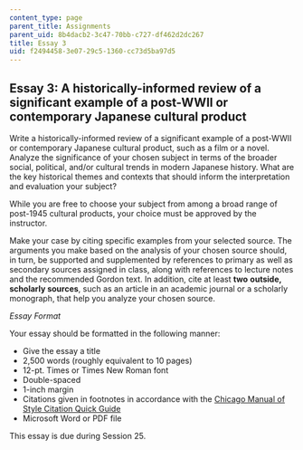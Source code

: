 ```yaml
---
content_type: page
parent_title: Assignments
parent_uid: 8b4dacb2-3c47-70bb-c727-df462d2dc267
title: Essay 3
uid: f2494458-3e07-29c5-1360-cc73d5ba97d5
---
```


Essay 3: A historically-informed review of a significant example of a post-WWII or contemporary Japanese cultural product
-------------------------------------------------------------------------------------------------------------------------

Write a historically-informed review of a significant example of a post-WWII or contemporary Japanese cultural product, such as a film or a novel. Analyze the significance of your chosen subject in terms of the broader social, political, and/or cultural trends in modern Japanese history. What are the key historical themes and contexts that should inform the interpretation and evaluation your subject?

While you are free to choose your subject from among a broad range of post-1945 cultural products, your choice must be approved by the instructor.

Make your case by citing specific examples from your selected source. The arguments you make based on the analysis of your chosen source should, in turn, be supported and supplemented by references to primary as well as secondary sources assigned in class, along with references to lecture notes and the recommended Gordon text. In addition, cite at least **two** **outside, scholarly sources**, such as an article in an academic journal or a scholarly monograph, that help you analyze your chosen source.

_Essay Format_

Your essay should be formatted in the following manner:

*   Give the essay a title
*   2,500 words (roughly equivalent to 10 pages)
*   12-pt. Times or Times New Roman font
*   Double-spaced
*   1-inch margin
*   Citations given in footnotes in accordance with the [Chicago Manual of Style Citation Quick Guide](http://www.chicagomanualofstyle.org/tools_citationguide.html)
*   Microsoft Word or PDF file

This essay is due during Session 25.